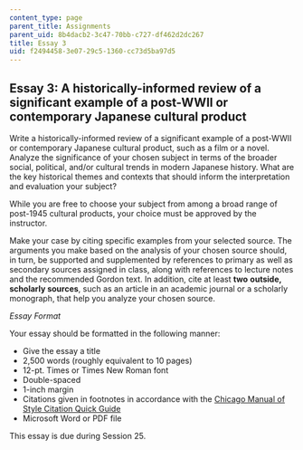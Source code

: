 ```yaml
---
content_type: page
parent_title: Assignments
parent_uid: 8b4dacb2-3c47-70bb-c727-df462d2dc267
title: Essay 3
uid: f2494458-3e07-29c5-1360-cc73d5ba97d5
---
```


Essay 3: A historically-informed review of a significant example of a post-WWII or contemporary Japanese cultural product
-------------------------------------------------------------------------------------------------------------------------

Write a historically-informed review of a significant example of a post-WWII or contemporary Japanese cultural product, such as a film or a novel. Analyze the significance of your chosen subject in terms of the broader social, political, and/or cultural trends in modern Japanese history. What are the key historical themes and contexts that should inform the interpretation and evaluation your subject?

While you are free to choose your subject from among a broad range of post-1945 cultural products, your choice must be approved by the instructor.

Make your case by citing specific examples from your selected source. The arguments you make based on the analysis of your chosen source should, in turn, be supported and supplemented by references to primary as well as secondary sources assigned in class, along with references to lecture notes and the recommended Gordon text. In addition, cite at least **two** **outside, scholarly sources**, such as an article in an academic journal or a scholarly monograph, that help you analyze your chosen source.

_Essay Format_

Your essay should be formatted in the following manner:

*   Give the essay a title
*   2,500 words (roughly equivalent to 10 pages)
*   12-pt. Times or Times New Roman font
*   Double-spaced
*   1-inch margin
*   Citations given in footnotes in accordance with the [Chicago Manual of Style Citation Quick Guide](http://www.chicagomanualofstyle.org/tools_citationguide.html)
*   Microsoft Word or PDF file

This essay is due during Session 25.